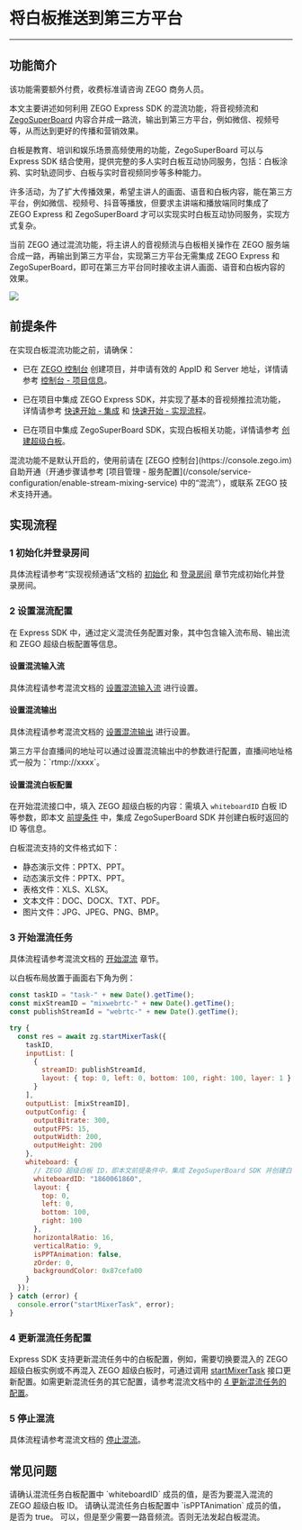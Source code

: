 # 将白板推送到第三方平台

- - -

## 功能简介

<Warning title="注意">
该功能需要额外付费，收费标准请咨询 ZEGO 商务人员。
</Warning>



本文主要讲述如何利用 ZEGO Express SDK 的混流功能，将音视频流和 [ZegoSuperBoard](/super-board-ios/product-desc/overview) 内容合并成一路流，输出到第三方平台，例如微信、视频号等，从而达到更好的传播和营销效果。

白板是教育、培训和娱乐场景高频使用的功能，ZegoSuperBoard 可以与 Express SDK 结合使用，提供完整的多人实时白板互动协同服务，包括：白板涂鸦、实时轨迹同步、白板与实时音视频同步等多种能力。

许多活动，为了扩大传播效果，希望主讲人的画面、语音和白板内容，能在第三方平台，例如微信、视频号、抖音等播放，但要求主讲端和播放端同时集成了 ZEGO Express 和 ZegoSuperBoard 才可以实现实时白板互动协同服务，实现方式复杂。

当前 ZEGO 通过混流功能，将主讲人的音视频流与白板相关操作在 ZEGO 服务端合成一路，再输出到第三方平台，实现第三方平台无需集成 ZEGO Express 和 ZegoSuperBoard，即可在第三方平台同时接收主讲人画面、语音和白板内容的效果。

<Frame width="512" height="auto" caption=""><img src="https://doc-media.zego.im/sdk-doc/Pics/Express/whiteboard_mixer.jpeg" /></Frame>

## 前提条件

在实现白板混流功能之前，请确保：

- 已在 [ZEGO 控制台](https://console.zego.im) 创建项目，并申请有效的 AppID 和 Server 地址，详情请参考 [控制台 - 项目信息](/console/project-info)。
- 已在项目中集成 ZEGO Express SDK，并实现了基本的音视频推拉流功能，详情请参考 [快速开始 - 集成](https://doc-zh.zego.im/article/199) 和 [快速开始 - 实现流程](https://doc-zh.zego.im/article/7638)。

- 已在项目中集成 ZegoSuperBoard SDK，实现白板相关功能，详情请参考 [创建超级白板](https://doc-zh.zego.im/article/11321)。

<Warning title="注意">
混流功能不是默认开启的，使用前请在 [ZEGO 控制台](https://console.zego.im) 自助开通（开通步骤请参考 [项目管理 - 服务配置](/console/service-configuration/enable-stream-mixing-service) 中的“混流”），或联系 ZEGO 技术支持开通。
</Warning>




## 实现流程

### 1 初始化并登录房间

具体流程请参考“实现视频通话”文档的 [初始化](https://doc-zh.zego.im/article/16050#初始化) 和 [登录房间](https://doc-zh.zego.im/article/16050#登录房间) 章节完成初始化并登录房间。

### 2 设置混流配置

在 Express SDK 中，通过定义混流任务配置对象，其中包含输入流布局、输出流和 ZEGO 超级白板配置等信息。

#### 设置混流输入流

具体流程请参考混流文档的 [设置混流输入流](https://doc-zh.zego.im/article/16061#设置混流输入流) 进行设置。

#### 设置混流输出

具体流程请参考混流文档的 [设置混流输出](https://doc-zh.zego.im/article/16061#设置混流输出) 进行设置。

<Note title="说明">
第三方平台直播间的地址可以通过设置混流输出中的参数进行配置，直播间地址格式一般为：`rtmp://xxxx`。
</Note>




#### 设置混流白板配置

在开始混流接口中，填入 ZEGO 超级白板的内容：需填入 `whiteboardID` 白板 ID 等参数，即本文 [前提条件](https://doc-zh.zego.im/article/20786#2) 中，集成 ZegoSuperBoard SDK 并创建白板时返回的 ID 等信息。

<Note title="说明">


白板混流支持的文件格式如下：
- 静态演示文件：PPTX、PPT。
- 动态演示文件：PPTX、PPT。
- 表格文件：XLS、XLSX。
- 文本文件：DOC、DOCX、TXT、PDF。
- 图片文件：JPG、JPEG、PNG、BMP。


</Note>




### 3 开始混流任务

具体流程请参考混流文档的 [开始混流](https://doc-zh.zego.im/article/16061#开始混流) 章节。

以白板布局放置于画面右下角为例：

```javascript
const taskID = "task-" + new Date().getTime();
const mixStreamID = "mixwebrtc-" + new Date().getTime();
const publishStreamId = "webrtc-" + new Date().getTime();

try {
  const res = await zg.startMixerTask({
    taskID,
    inputList: [
      {
        streamID: publishStreamId,
        layout: { top: 0, left: 0, bottom: 100, right: 100, layer: 1 }
      }
    ],
    outputList: [mixStreamID],
    outputConfig: {
      outputBitrate: 300,
      outputFPS: 15,
      outputWidth: 200,
      outputHeight: 200
    },
    whiteboard: {
      // ZEGO 超级白板 ID，即本文前提条件中，集成 ZegoSuperBoard SDK 并创建白板时返回的 ID
      whiteboardID: "1860061860",
      layout: {
        top: 0,
        left: 0,
        bottom: 100,
        right: 100
      },
      horizontalRatio: 16,
      verticalRatio: 9,
      isPPTAnimation: false,
      zOrder: 0,
      backgroundColor: 0x87cefa00
    }
  });
} catch (error) {
  console.error("startMixerTask", error);
}
```

### 4 更新混流任务配置

Express SDK 支持更新混流任务中的白板配置，例如，需要切换要混入的 ZEGO 超级白板实例或不再混入 ZEGO 超级白板时，可通过调用 [startMixerTask](https://doc-zh.zego.im/article/api?doc=Express_Video_SDK_API~javascript_web~class~ZegoExpressEngine#start-mixer-task) 接口更新配置。如需更新混流任务的其它配置，请参考混流文档中的 [4 更新混流任务的配置](https://doc-zh.zego.im/article/16061#4_4)。


### 5 停止混流

具体流程请参考混流文档的 [停止混流](https://doc-zh.zego.im/article/16061#停止混流)。


## 常见问题

<Accordion title="为什么混流任务中指定了混入 ZEGO 超级白板，但混流结果中没有白板画面？" defaultOpen="false">
  请确认混流任务白板配置中 `whiteboardID` 成员的值，是否为要混入混流的 ZEGO 超级白板 ID。
</Accordion>

<Accordion title="为什么 ZEGO 超级白板中加载了带动效的 PPT 文件，但混流结果中白板画面却没有混入对应的动效？" defaultOpen="false">
  请确认混流任务白板配置中 `isPPTAnimation` 成员的值，是否为 true。
</Accordion>

<Accordion title="可以不展示主讲人的摄像头画面吗？" defaultOpen="false">
可以，但是至少需要一路音频流。否则无法发起白板混流。
</Accordion>







<Content />

